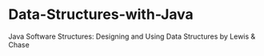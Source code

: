 Data-Structures-with-Java
=========================
Java Software Structures: Designing and Using Data Structures
by Lewis & Chase
